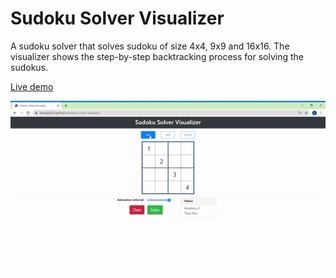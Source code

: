 # Sudoku Solver Visualizer

A sudoku solver that solves sudoku of size 4x4, 9x9 and 16x16. The visualizer shows the step-by-step backtracking process for solving the sudokus.

[Live demo](https://shengng325.github.io/Sudoku-Solver-Visualizer/)

![sudoku-solver-demo](https://github.com/shengng325/sudoku-solver-visualizer/blob/master/sudoku-solver-demo.gif)
